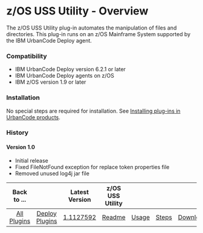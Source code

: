 
z/OS USS Utility - Overview
===========================

The z/OS USS Utility plug-in automates the manipulation of files and directories. This plug-in runs on an z/OS Mainframe System supported by the IBM UrbanCode Deploy agent.

### Compatibility

* IBM UrbanCode Deploy version 6.2.1 or later
* IBM UrbanCode Deploy agents on z/OS
* IBM z/OS version 1.9 or later

### Installation

No special steps are required for installation. See [Installing plug-ins in UrbanCode products](https://www.urbancode.com/resource/installing-plug-ins-in-urbancode-products/).

### History

#### Version 1.0

* Initial release
* Fixed FileNotFound exception for replace token properties file
* Removed unused log4j jar file


|          Back to ...          |                                |                                                                      Latest Version                                                                       |  z/OS USS Utility   ||||
|:-----------------------------:|:------------------------------:|:---------------------------------------------------------------------------------------------------------------------------------------------------------:|:-------------------:| :---: | :---: | :---: |
| [All Plugins](../../index.md) | [Deploy Plugins](../README.md) | [1.1127592](https://raw.githubusercontent.com/UrbanCode/IBM-UCD-PLUGINS/main/files/zos-replacetokens-uss/ucd-plugins-zos-replacetokens-uss-1.1127592.zip) | [Readme](README.md) |[Usage](usage.md)|[Steps](steps.md)|[Downloads](downloads.md)|
